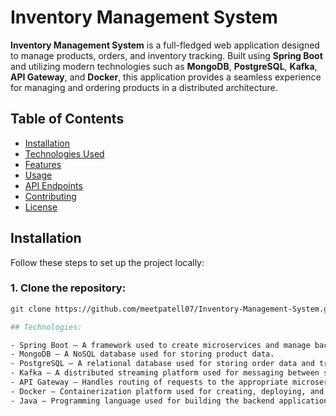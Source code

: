 # Inventory Management System

**Inventory Management System** is a full-fledged web application designed to manage products, orders, and inventory tracking. Built using **Spring Boot** and utilizing modern technologies such as **MongoDB**, **PostgreSQL**, **Kafka**, **API Gateway**, and **Docker**, this application provides a seamless experience for managing and ordering products in a distributed architecture.

## Table of Contents

- [Installation](#installation)
- [Technologies Used](#technologies-used)
- [Features](#features)
- [Usage](#usage)
- [API Endpoints](#api-endpoints)
- [Contributing](#contributing)
- [License](#license)

## Installation

Follow these steps to set up the project locally:

### 1. Clone the repository:
```bash
git clone https://github.com/meetpatell07/Inventory-Management-System.git

## Technologies:

- Spring Boot – A framework used to create microservices and manage backend logic.
- MongoDB – A NoSQL database used for storing product data.
- PostgreSQL – A relational database used for storing order data and transactional information.
- Kafka – A distributed streaming platform used for messaging between services and event-driven architecture.
- API Gateway – Handles routing of requests to the appropriate microservice.
- Docker – Containerization platform used for creating, deploying, and running applications in isolated environments.
- Java – Programming language used for building the backend application. 
